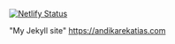 [![Netlify Status](https://api.netlify.com/api/v1/badges/3e005fd9-163c-4c68-8712-5fca3f3b2776/deploy-status)](https://app.netlify.com/sites/andikarekatias/deploys)

"My Jekyll site" 
https://andikarekatias.com